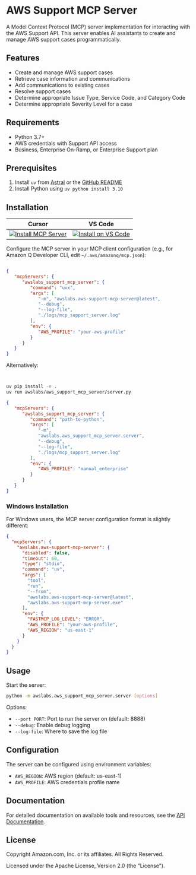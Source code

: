 # AWS Support MCP Server

A Model Context Protocol (MCP) server implementation for interacting with the AWS Support API. This server enables AI assistants to create and manage AWS support cases programmatically.

## Features

- Create and manage AWS support cases
- Retrieve case information and communications
- Add communications to existing cases
- Resolve support cases
- Determine appropriate Issue Type, Service Code, and Category Code
- Determine appropriate Severity Level for a case


## Requirements

- Python 3.7+
- AWS credentials with Support API access
- Business, Enterprise On-Ramp, or Enterprise Support plan

## Prerequisites

1. Install `uv` from [Astral](https://docs.astral.sh/uv/getting-started/installation/) or the [GitHub README](https://github.com/astral-sh/uv#installation)
2. Install Python using `uv python install 3.10`

## Installation

| Cursor | VS Code |
|:------:|:-------:|
| [![Install MCP Server](https://cursor.com/deeplink/mcp-install-light.svg)](https://cursor.com/en/install-mcp?name=awslabs_support_mcp_server&config=eyJjb21tYW5kIjoidXZ4IC1tIGF3c2xhYnMuYXdzLXN1cHBvcnQtbWNwLXNlcnZlckBsYXRlc3QgLS1kZWJ1ZyAtLWxvZy1maWxlIC4vbG9ncy9tY3Bfc3VwcG9ydF9zZXJ2ZXIubG9nIiwiZW52Ijp7IkFXU19QUk9GSUxFIjoieW91ci1hd3MtcHJvZmlsZSJ9fQ%3D%3D) | [![Install on VS Code](https://img.shields.io/badge/Install_on-VS_Code-FF9900?style=flat-square&logo=visualstudiocode&logoColor=white)](https://insiders.vscode.dev/redirect/mcp/install?name=AWS%20Support%20MCP%20Server&config=%7B%22command%22%3A%22uvx%22%2C%22args%22%3A%5B%22-m%22%2C%22awslabs.aws-support-mcp-server%40latest%22%2C%22--debug%22%2C%22--log-file%22%2C%22.%2Flogs%2Fmcp_support_server.log%22%5D%2C%22env%22%3A%7B%22AWS_PROFILE%22%3A%22your-aws-profile%22%7D%7D) |

Configure the MCP server in your MCP client configuration (e.g., for Amazon Q Developer CLI, edit `~/.aws/amazonq/mcp.json`):

```json

{
   "mcpServers": {
      "awslabs_support_mcp_server": {
         "command": "uvx",
         "args": [
            "-m", "awslabs.aws-support-mcp-server@latest",
            "--debug",
            "--log-file",
            "./logs/mcp_support_server.log"
         ],
         "env": {
            "AWS_PROFILE": "your-aws-profile"
         }
      }
   }
}
```

Alternatively:
```bash


uv pip install -e .
uv run awslabs/aws_support_mcp_server/server.py
```

```json
{
   "mcpServers": {
      "awslabs_support_mcp_server": {
         "command": "path-to-python",
         "args": [
            "-m",
            "awslabs.aws_support_mcp_server.server",
            "--debug",
            "--log-file",
            "./logs/mcp_support_server.log"
         ],
         "env": {
            "AWS_PROFILE": "manual_enterprise"
         }
      }
   }
}
```

### Windows Installation

For Windows users, the MCP server configuration format is slightly different:

```json
{
  "mcpServers": {
    "awslabs.aws-support-mcp-server": {
      "disabled": false,
      "timeout": 60,
      "type": "stdio",
      "command": "uv",
      "args": [
        "tool",
        "run",
        "--from",
        "awslabs.aws-support-mcp-server@latest",
        "awslabs.aws-support-mcp-server.exe"
      ],
      "env": {
        "FASTMCP_LOG_LEVEL": "ERROR",
        "AWS_PROFILE": "your-aws-profile",
        "AWS_REGION": "us-east-1"
      }
    }
  }
}
```

## Usage

Start the server:

```bash
python -m awslabs.aws_support_mcp_server.server [options]
```

Options:
- `--port PORT`: Port to run the server on (default: 8888)
- `--debug`: Enable debug logging
- `--log-file`: Where to save the log file

## Configuration

The server can be configured using environment variables:

- `AWS_REGION`: AWS region (default: us-east-1)
- `AWS_PROFILE`: AWS credentials profile name

## Documentation

For detailed documentation on available tools and resources, see the [API Documentation](https://github.com/awslabs/mcp/blob/main/src/aws-support-mcp-server/docs/api.md).



## License

Copyright Amazon.com, Inc. or its affiliates. All Rights Reserved.

Licensed under the Apache License, Version 2.0 (the "License").
